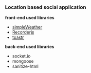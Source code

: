 ### Location based social application

<strong> front-end used libraries </strong>
- [simpleWeather](http://simpleweatherjs.com/)  
- [Recorderjs](https://github.com/mattdiamond/Recorderjs)  
- [toastr](https://github.com/CodeSeven/toastr)  


<strong> back-end used libraries </strong>
- socket.io
- mongoose
- sanitize-html
